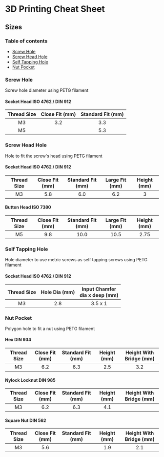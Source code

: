 # 3D Printing Cheat Sheet

## Sizes

### Table of contents
* [Screw Hole](#screw-hole)
* [Screw Head Hole](#screw-head-hole)
* [Self Tapping Hole](#self-tapping-hole)
* [Nut Pocket](#nut-pocket)



### Screw Hole

Screw hole diameter using PETG filament

#### Socket Head ISO 4762 / DIN 912

| Thread Size | Close Fit (mm) | Standard Fit (mm) |
|:-----------:|:--------------:|:-----------------:|
| M3  | 3.2 | 3.3 |
| M5  | | 5.3 |



### Screw Head Hole

Hole to fit the screw's head using PETG filament

#### Socket Head ISO 4762 / DIN 912

| Thread Size | Close Fit (mm) | Standard Fit (mm) | Large Fit (mm) | Height (mm) |
|:-----------:|:--------------:|:-----------------:|:--------------:|:------:|
| M3  | 5.8 | 6.0  | 6.2  | 3 |


#### Button Head ISO 7380

| Thread Size | Close Fit (mm) | Standard Fit (mm) | Large Fit (mm) | Height (mm) |
|:-----------:|:--------------:|:-----------------:|:--------------:|:-----------:|
| M5  | 9.8 | 10.0 | 10.5 | 2.75 |



### Self Tapping Hole

Hole diameter to use metric screws as self tapping screws using PETG filament

#### Socket Head ISO 4762 / DIN 912

| Thread Size | Hole Dia (mm) | Input Chamfer <br> dia x deep (mm) |
|:-----------:|:-------------:|:----------------------------------:|
| M3  | 2.8 | 3.5 x 1 |



### Nut Pocket

Polygon hole to fit a nut using PETG filament

#### Hex DIN 934

| Thread Size | Close Fit (mm) | Standard Fit (mm) | Height (mm) | Height With Bridge (mm) |
|:-----------:|:--------------:|:-----------------:|:-----------:|:-----------------------:|
| M3  | 6.2 | 6.3 | 2.5 | 3.2 |


#### Nylock Locknut DIN 985

| Thread Size | Close Fit (mm) | Standard Fit (mm) | Height (mm) | Height With Bridge (mm) |
|:-----------:|:--------------:|:-----------------:|:-----------:|:-----------------------:|
| M3  | 6.2 | 6.3 | 4.1 | |


#### Square Nut DIN 562

| Thread Size | Close Fit (mm) | Standard Fit (mm) | Height (mm) | Height With Bridge (mm) |
|:-----------:|:--------------:|:-----------------:|:-----------:|:-----------------------:|
| M3  | 5.6 |  | 1.9 | 2.1 |

